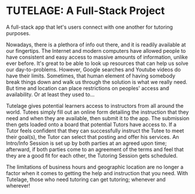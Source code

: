 # TUTELAGE: A Full-Stack Project
A full-stack app that let's users connect with one another for tutoring purposes.

Nowadays, there is a plethora of info out there, and it is readily available at our fingertips. The Internet and modern computers have allowed people to have consistent and easy access to massive amounts of information, unlike ever before. It's great to be able to look up resources that can help us solve our day-to-problems. However, Google searches and Youtube videos do have their limits. Sometimes, that human element of having somebody break things down and walk us through the solution is what we really need. But time and location can place restrictions on peoples' access and availability. Or at least they used to...

Tutelage gives potential learners access to instructors from all around the world. Tutees simply fill out an online form detailing the instruction that they need and when they are available, then submit it to the app. The submission then gets loaded onto a board that potential Tutors have access to. If a Tutor feels confident that they can successfully instruct the Tutee to meet their goal(s), the Tutor can select that posting and offer his services. An Intro/Info Session is set up by both parties at an agreed upon time; afterward, if both parties come to an agreement of the terms and feel that they are a good fit for each other, the Tutoring Session gets scheduled.

The limitations of business hours and geographic location are no longer a factor when it comes to getting the help and instruction that you need. With Tutelage, those who need tutoring can get tutoring; whenever and wherever!
